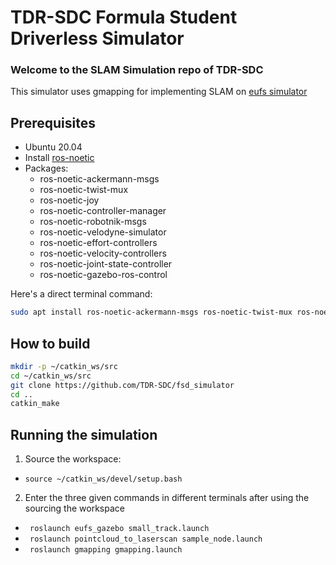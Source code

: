 # TDR-SDC Formula Student Driverless Simulator
### Welcome to the SLAM Simulation repo of TDR-SDC

This simulator uses gmapping for implementing SLAM on [eufs simulator](https://github.com/eufsa/eufs_sim)

## Prerequisites
- Ubuntu 20.04
- Install [ros-noetic](http://wiki.ros.org/noetic/Installation/Ubuntu)
- Packages:
  - ros-noetic-ackermann-msgs
  - ros-noetic-twist-mux
  - ros-noetic-joy
  - ros-noetic-controller-manager
  - ros-noetic-robotnik-msgs
  - ros-noetic-velodyne-simulator
  - ros-noetic-effort-controllers
  - ros-noetic-velocity-controllers
  - ros-noetic-joint-state-controller
  - ros-noetic-gazebo-ros-control

Here's a direct terminal command:
```bash
sudo apt install ros-noetic-ackermann-msgs ros-noetic-twist-mux ros-noetic-joy ros-noetic-controller-manager ros-noetic-velodyne-simulator ros-noetic-effort-controllers ros-noetic-velocity-controllers ros-noetic-joint-state-controller ros-noetic-gazebo-ros-control 
```

## How to build
```bash
mkdir -p ~/catkin_ws/src
cd ~/catkin_ws/src
git clone https://github.com/TDR-SDC/fsd_simulator
cd ..
catkin_make
```

## Running the simulation
1. Source the workspace:

- ```source ~/catkin_ws/devel/setup.bash```
2. Enter the three given commands in different terminals after using the sourcing the workspace
- ``` roslaunch eufs_gazebo small_track.launch```
- ``` roslaunch pointcloud_to_laserscan sample_node.launch```
- ``` roslaunch gmapping gmapping.launch```
